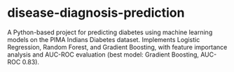 # disease-diagnosis-prediction
A Python-based project for predicting diabetes using machine learning models on the PIMA Indians Diabetes dataset. Implements Logistic Regression, Random Forest, and Gradient Boosting, with feature importance analysis and AUC-ROC evaluation (best model: Gradient Boosting, AUC-ROC 0.83).
